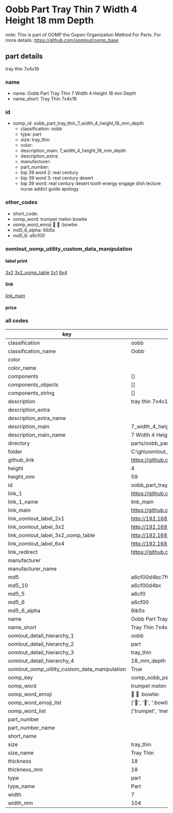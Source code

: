 # Oobb Part Tray Thin 7 Width 4 Height 18 mm Depth  

note: This is part of OOMP the Oopen Organization Method For Parts. For more details: https://github.com/oomlout/oomp_base

##  part details
  



tray thin 7x4x18



### name
* name: Oobb Part Tray Thin 7 Width 4 Height 18 mm Depth
* name_short: Tray Thin 7x4x18 
### id
* oomp_id: oobb_part_tray_thin_7_width_4_height_18_mm_depth
  * classification: oobb
  * type: part
  * size: tray_thin
  * color: 
  * description_main: 7_width_4_height_18_mm_depth
  * description_extra: 
  * manufacturer: 
  * part_number: 
  * bip 39 word 2: real century
  * bip 39 word 3: real century desert
  * bip 39 word: real century desert tooth energy engage dish lecture nurse addict guide apology

### other_codes
* short_code: 
* oomp_word: trumpet melon bowtie
* oomp_word_emoji :trumpet: :melon: :bowtie:
* md5_6_alpha: 6ib5s
* md5_6: a6cf00






### oomlout_oomp_utility_custom_data_manipulation
#### label print
[3x2](http://192.168.1.245:1112/?label=oomp%206ib5s)
[3x2_oomp_table](http://192.168.1.108:1112/?label=oomp%206ib5s)
[2x1](http://192.168.1.242:1112/?label=oomp%206ib5s)
[6x4](http://192.168.1.55:1112/?label=oomp%206ib5s)    

#### link

[link_main](https://github.com/oomlout/oomlout_oobb_version_4_generated_parts/tree/main/navigation_oomp/oobb/part/tray_thin/7_width_4_height_18_mm_depth/part)                              

#### price







### all codes 
| key | value |  
| --- | --- |  
| classification | oobb |  
| classification_name | Oobb |  
| color |  |  
| color_name |  |  
| components | [] |  
| components_objects | [] |  
| components_string | [] |  
| description | tray thin 7x4x18 |  
| description_extra |  |  
| description_extra_name |  |  
| description_main | 7_width_4_height_18_mm_depth |  
| description_main_name | 7 Width 4 Height 18 mm Depth |  
| directory | parts/oobb_part_tray_thin_7_width_4_height_18_mm_depth |  
| folder | C:\gh\oomlout_oobb_version_4_generated_parts\parts\oobb_part_tray_thin_7_width_4_height_18_mm_depth |  
| github_link | https://github.com/oomlout/oomlout_oomp_part_src/tree/main/parts/oobb_part_tray_thin_7_width_4_height_18_mm_depth |  
| height | 4 |  
| height_mm | 59 |  
| id | oobb_part_tray_thin_7_width_4_height_18_mm_depth |  
| link_1 | https://github.com/oomlout/oomlout_oobb_version_4_generated_parts/tree/main/navigation_oomp/oobb/part/tray_thin/7_width_4_height_18_mm_depth/part |  
| link_1_name | link_main |  
| link_main | https://github.com/oomlout/oomlout_oobb_version_4_generated_parts/tree/main/navigation_oomp/oobb/part/tray_thin/7_width_4_height_18_mm_depth/part |  
| link_oomlout_label_2x1 | http://192.168.1.242:1112/?label=oomp%206ib5s |  
| link_oomlout_label_3x2 | http://192.168.1.245:1112/?label=oomp%206ib5s |  
| link_oomlout_label_3x2_oomp_table | http://192.168.1.108:1112/?label=oomp%206ib5s |  
| link_oomlout_label_6x4 | http://192.168.1.55:1112/?label=oomp%206ib5s |  
| link_redirect | https://github.com/oomlout/oomlout_oobb_version_4_generated_parts/tree/main/parts/oobb_tray_thin_07_04_18 |  
| manufacturer |  |  
| manufacturer_name |  |  
| md5 | a6cf00d4bc7f07e529250e4c77495d97 |  
| md5_10 | a6cf00d4bc |  
| md5_5 | a6cf0 |  
| md5_6 | a6cf00 |  
| md5_6_alpha | 6ib5s |  
| name | Oobb Part Tray Thin 7 Width 4 Height 18 mm Depth |  
| name_short | Tray Thin 7x4x18  |  
| oomlout_detail_hierarchy_1 | oobb |  
| oomlout_detail_hierarchy_2 | part |  
| oomlout_detail_hierarchy_3 | tray_thin |  
| oomlout_detail_hierarchy_4 | 18_mm_depth |  
| oomlout_oomp_utility_custom_data_manipulation | True |  
| oomp_key | oomp_oobb_part_tray_thin_7_width_4_height_18_mm_depth |  
| oomp_word | trumpet melon bowtie |  
| oomp_word_emoji | :trumpet: :melon: :bowtie: |  
| oomp_word_emoji_list | [':trumpet:', ':melon:', ':bowtie:'] |  
| oomp_word_list | ['trumpet', 'melon', 'bowtie'] |  
| part_number |  |  
| part_number_name |  |  
| short_name |  |  
| size | tray_thin |  
| size_name | Tray Thin |  
| thickness | 18 |  
| thickness_mm | 18 |  
| type | part |  
| type_name | Part |  
| width | 7 |  
| width_mm | 104 |  
